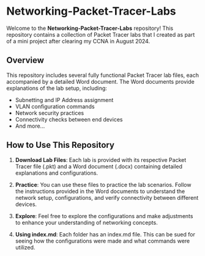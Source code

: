 # Networking-Packet-Tracer-Labs

Welcome to the **Networking-Packet-Tracer-Labs** repository! This repository contains a collection of Packet Tracer labs that I created as part of a mini project after clearing my CCNA in August 2024.

## Overview

This repository includes several fully functional Packet Tracer lab files, each accompanied by a detailed Word document. The Word documents provide explanations of the lab setup, including:

- Subnetting and IP Address assignment
- VLAN configuration commands
- Network security practices
- Connectivity checks between end devices
- And more...

## How to Use This Repository

1. **Download Lab Files**: Each lab is provided with its respective Packet Tracer file (.pkt) and a Word document (.docx) containing detailed explanations and configurations.

2. **Practice**: You can use these files to practice the lab scenarios. Follow the instructions provided in the Word documents to understand the network setup, configurations, and verify connectivity between different devices.

3. **Explore**: Feel free to explore the configurations and make adjustments to enhance your understanding of networking concepts.
4. **Using index.md**: Each folder has an index.md file. This can be sued for seeing how the configurations were made and what commands were utilized.

